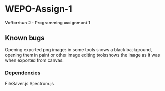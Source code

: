 # WEPO-Assign-1
Vefforritun 2 - Programming assignment 1


## Known bugs
Opening exported png images in some tools shows a black background,
opening them in paint or other image editing toolsshows the image as
it was when exported from canvas.

### Dependencies
FileSaver.js
Spectrum.js
